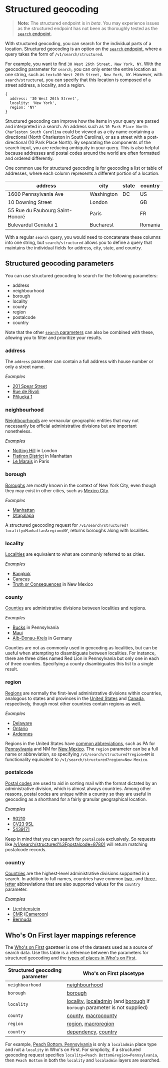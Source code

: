 # Structured geocoding

>**Note:** The structured endpoint is in _beta_. You may experience issues as the structured endpoint has not been as thoroughly tested as the [`search` endpoint](search.md).

With structured geocoding, you can search for the individual parts of a location. Structured geocoding is an option on the [`search` endpoint](search.md), where a query takes the form of `/v1/search/structured`.

For example, you want to find `30 West 26th Street, New York, NY`. With the geocoding parameter for `search`, you can only enter the entire location as one string, such as `text=30 West 26th Street, New York, NY`. However, with `search/structured`, you can specify that this location is composed of a street address, a locality, and a region.

```
{
  address: '30 West 26th Street',
  locality: 'New York',
  region: 'NY'
}
```

Structured geocoding can improve how the items in your query are parsed and interpreted in a search. An address such as `10 Park Place North Charleston South Carolina` could be viewed as a city name containing a directional (North Charleston in South Carolina), or as a street with a post-directional (10 Park Place North). By separating the components of the search input, you are reducing ambiguity in your query. This is also helpful because addresses and postal codes around the world are often formatted and ordered differently.

One common use for structured geocoding is for geocoding a list or table of addresses, where each column represents a different portion of a location.

| address | city | state | country |
| ------- | ---- | ----- | ------- |
| 1600 Pennsylvania Ave | Washington | DC | US |
| 10 Downing Street | London | | GB |
| 55 Rue du Faubourg Saint-Honoré | Paris | | FR |
| Bulevardul Geniului 1 | Bucharest | | Romania |

With a regular `search` query, you would need to concatenate these columns into one string, but `search/structured` allows you to define a query that maintains the individual fields for address, city, state, and country.

## Structured geocoding parameters

You can use structured geocoding to search for the following parameters:

* address
* neighbourhood
* borough
* locality
* county
* region
* postalcode
* country

Note that the other [`search` parameters](search.md/#available-search-parameters) can also be combined with these, allowing you to filter and prioritize your results.

### address

The `address` parameter can contain a full address with house number or only a street name.

_Examples_

* [201 Spear Street](http://pelias.github.io/compare/#/v1/search/structured%3Faddress=201%20Spear%20Street&locality=San%20Francisco&region=CA)
* [Rue de Rivoli](http://pelias.github.io/compare/#/v1/search/structured%3Faddress=Rue%20de%20Rivoli&locality=Paris&region=France)
* [Přílucká 1](http://pelias.github.io/compare/#/v1/search/structured%3Faddress=1%20P%C5%99%C3%ADluck%C3%A1&locality=%C5%BDelechovice%20nad%20D%C5%99evnic%C3%AD)

### neighbourhood

[Neighbourhoods](https://spelunker.whosonfirst.org/placetypes/neighbourhood/) are vernacular geographic entities that may not necessarily be official administrative divisions but are important nonetheless.

_Examples_

* [Notting Hill](https://pelias.github.io/compare/#/v1/search/structured%3Fneighbourhood=Notting%20Hill&locality=London) in London
* [Flatiron District](https://pelias.github.io/compare/#/v1/search/structured%3Fneighbourhood=Flatiron%20District&borough=Manhattan) in Manhattan
* [Le Marais](https://pelias.github.io/compare/#/v1/search/structured%3Fneighbourhood=Le%20Marais&locality=Paris) in Paris

### borough

[Boroughs](https://spelunker.whosonfirst.org/placetypes/borough/) are mostly known in the context of New York City, even though they may exist in other cities, such as [Mexico City](https://spelunker.whosonfirst.org/id/857683023/descendants/?exclude=nullisland&placetype=borough).

_Examples_

* [Manhattan](https://pelias.github.io/compare/#/v1/search/structured%3Fborough=Manhattan&locality=New%20York)
* [Iztapalapa](https://pelias.github.io/compare/#/v1/search/structured%3Fborough=Iztapalapa&locality=Mexico%20City)

A structured geocoding request for `/v1/search/structured?locality=Manhattan&region=NY`, returns boroughs along with localities.

### locality

[Localities](https://spelunker.whosonfirst.org/placetypes/locality/) are equivalent to what are commonly referred to as cities.

_Examples_

* [Bangkok](https://pelias.github.io/compare/#/v1/search/structured%3Flocality=Bangkok&country=Thailand)
* [Caracas](https://pelias.github.io/compare/#/v1/search/structured%3Flocality=Caracas&country=Venezuela)
* [Truth or Consequences](https://pelias.github.io/compare/#/v1/search/structured%3Flocality=Truth%20or%20Consequences&region=NM) in New Mexico

### county

[Counties](https://spelunker.whosonfirst.org/placetypes/county/) are administrative divisions between localities and regions.

_Examples_

* [Bucks](https://pelias.github.io/compare/#/v1/search/structured%3Fcounty=Bucks&region=PA) in Pennsylvania
* [Maui](https://pelias.github.io/compare/#/v1/search/structured%3Fcounty=Maui&region=HI)
* [Alb-Donau-Kreis](https://pelias.github.io/compare/#/v1/search/structured%3Fcounty=Alb-Donau-Kreis&country=DEU) in Germany

Counties are not as commonly used in geocoding as localities, but can be useful when attempting to disambiguate between localities. For instance, there are three cities named Red Lion in Pennsylvania but only one in each of three counties. Specifying a county disambiguates this list to a single result.

### region

[Regions](https://spelunker.whosonfirst.org/placetypes/region/) are normally the first-level administrative divisions within countries, analogous to states and provinces in the [United States](https://spelunker.whosonfirst.org/id/85633793/descendants/?exclude=nullisland&placetype=region) and [Canada](https://spelunker.whosonfirst.org/id/85633041/descendants/?exclude=nullisland&placetype=region), respectively, though most other countries contain regions as well.

_Examples_

* [Delaware](https://pelias.github.io/compare/#/v1/search/structured%3Fregion=Delaware)
* [Ontario](https://pelias.github.io/compare/#/v1/search/structured%3Fregion=Ontario)
* [Ardennes](https://pelias.github.io/compare/#/v1/search/structured%3Fregion=Ardennes)

Regions in the United States have [common abbreviations](https://en.wikipedia.org/wiki/List_of_U.S._state_abbreviations), such as PA for [Pennsylvania](https://spelunker.whosonfirst.org/id/85688481/) and NM for [New Mexico](https://spelunker.whosonfirst.org/id/85688493/).  The `region` parameter can be a full name or abbreviation, so specifying `/v1/search/structured?region=NM` is functionality equivalent to `/v1/search/structured?region=New Mexico`.

### postalcode

[Postal codes](https://spelunker.whosonfirst.org/placetypes/postalcode/) are used to aid in sorting mail with the format dictated by an administrative division, which is almost always countries.  Among other reasons, postal codes are unique within a country so they are useful in geocoding as a shorthand for a fairly granular geographical location.

_Examples_

* [90210](https://spelunker.whosonfirst.org/id/554783991/)
* [CV23 9SL](https://spelunker.whosonfirst.org/id/454261459/)
* [5439171](https://spelunker.whosonfirst.org/id/538904173/)

Keep in mind that you can search for `postalcode` exclusively. So requests like [/v1/search/structured%3Fpostalcode=87801]( https://pelias.github.io/compare/#/v1/search/structured?postalcode=87801) will return matching postalcode records.

### country

[Countries](https://spelunker.whosonfirst.org/placetypes/country/) are the highest-level administrative divisions supported in a search. In addition to full names, countries have common [two-](https://en.wikipedia.org/wiki/ISO_3166-1_alpha-2) and [three-letter](https://en.wikipedia.org/wiki/ISO_3166-1_alpha-3) abbreviations that are also supported values for the `country` parameter.

_Examples_

* [Liechtenstein](https://pelias.github.io/compare/#/v1/search/structured%3Fcountry=Liechtenstein)
* [CMR](https://pelias.github.io/compare/#/v1/search/structured%3Fcountry=CMR) ([Cameroon](https://spelunker.whosonfirst.org/id/85632245/))
* [Bermuda](https://pelias.github.io/compare/#/v1/search/structured%3Fcountry=Bermuda)

## Who's On First layer mappings reference

The [Who's on First](https://whosonfirst.org/) gazetteer is one of the datasets used as a source of search data. Use this table is a reference between the parameters for structured geocoding and the [types of places in Who's on First](https://whosonfirst.org/placetypes/).

| Structured geocoding parameter | Who's on First placetype |
| -------------------- | ------------------------- |
| `neighbourhood`        | [neighbourhood](https://spelunker.whosonfirst.org/placetypes/neighbourhood/)             |
| `borough`              | [borough](https://spelunker.whosonfirst.org/placetypes/borough/)                   |
| `locality`             | [locality](https://spelunker.whosonfirst.org/placetypes/locality/), [localadmin](https://spelunker.whosonfirst.org/placetypes/localadmin/) (and [borough](https://spelunker.whosonfirst.org/placetypes/borough/) if `borough` parameter is not supplied)      |
| `county`               | [county](https://spelunker.whosonfirst.org/placetypes/county/), [macrocounty](https://spelunker.whosonfirst.org/placetypes/macrocounty/)       |
| `region`               | [region](https://spelunker.whosonfirst.org/placetypes/region/), [macroregion](https://spelunker.whosonfirst.org/placetypes/macroregion/)       |
| `country`              | [dependency](https://spelunker.whosonfirst.org/placetypes/dependency/), [country](https://spelunker.whosonfirst.org/placetypes/country/)       |

For example, [Peach Bottom, Pennsylvania](https://spelunker.whosonfirst.org/id/404487863/) is only a `localadmin` place type and not a `locality` in Who's on First. For simplicity, if a structured geocoding request specifies `locality=Peach Bottom&region=Pennsylvania`, then `Peach Bottom` in both the `locality` and `localadmin` layers are searched.
